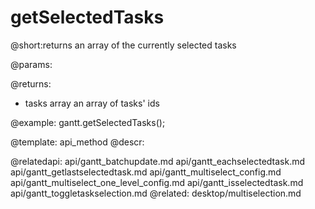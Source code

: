 getSelectedTasks
=============
@short:returns an array of the currently selected tasks
	

@params:


@returns:
- tasks 	array	an array of tasks' ids



@example:
gantt.getSelectedTasks();

@template:	api_method
@descr:

@relatedapi:
	api/gantt_batchupdate.md
	api/gantt_eachselectedtask.md
    api/gantt_getlastselectedtask.md
    api/gantt_multiselect_config.md
    api/gantt_multiselect_one_level_config.md
    api/gantt_isselectedtask.md
    api/gantt_toggletaskselection.md
@related:
	desktop/multiselection.md